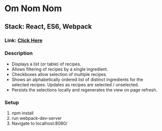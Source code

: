# Om Nom Nom

## Stack: React, ES6, Webpack

### Link: [Click Here](https://omnomnom.firebaseapp.com/)

### Description
* Displays a list (or table) of recipes.
* Allows filtering of recipes by a single ingredient.
* Checkboxes allow selection of multiple recipes.
* Shows an alphabetically ordered list of distinct ingredients for the selected recipes. Updates as recipes are selected / unselected.
* Persists the selections locally and regenerates the view on page refresh.

### Setup
1. npm install
2. run webpack-dev-server
3. Navigate to localhost:8080/
